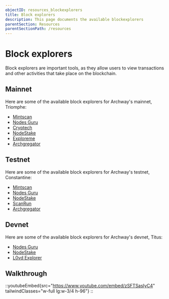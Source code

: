 ```yaml
---
objectID: resources_blockexplorers
title: Block explorers
description: This page documents the available blockexplorers
parentSection: Resources
parentSectionPath: /resources
---
```


# Block explorers

Block explorers are important tools, as they allow users to view transactions and other activities that take place on the blockchain.

## Mainnet

Here are some of the available block explorers for Archway's mainnet, Triomphe:

- <a href="https://mintscan.io/archway" target="_blank"> Mintscan</a>
- <a href="https://archway.explorers.guru/" target="_blank"> Nodes Guru</a>
- <a href="https://explorers.cryptech.com.ua/archway-mainnet/" target="_blank"> Cryptech</a>
- <a href="https://explorer.nodestake.top/archway" target="_blank"> NodeStake </a>
- <a href="https://archway.exploreme.pro/" target="_blank">Exploreme</a>
- <a href="https://archgregator.online/" target="_blank">Archgregator</a>


## Testnet
Here are some of the available block explorers for Archway's testnet, Constantine:
- <a href="https://testnet.mintscan.io/archway-testnet" target="_blank"> Mintscan </a>
- <a href="https://testnet.archway.explorers.guru/" target="_blank"> Nodes Guru</a>
- <a href="https://explorer.nodestake.top/archway-testnet" target="_blank"> NodeStake </a>
- <a href="https://scanrun.io/archway-testnet" target="_blank"> ScanRun </a>
- <a href="https://archgregator.online/" target="_blank">Archgregator</a>

## Devnet
Here are some of the available block explorers for Archway's devnet, Titus:
- <a href="https://devnet.archway.explorers.guru/" target="_blank"> Nodes Guru </a>
- <a href="https://explorer.nodestake.top/archway-devnet/" target="_blank"> NodeStake</a>
- <a href="https://explorers.l0vd.com/archway-devnet" target="_blank"> L0vd Explorer </a>


## Walkthrough
::youtubeEmbed{src="https://www.youtube.com/embed/zSFTSasIyC4" tailwindClasses="w-full lg:w-3/4 h-96"}
::
